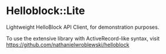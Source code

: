 # Helloblock::Lite

Lightweight HelloBlock API Client, for demonstration purposes.

To use the extensive library with ActiveRecord-like syntax, visit https://github.com/nathanielwroblewski/helloblock
